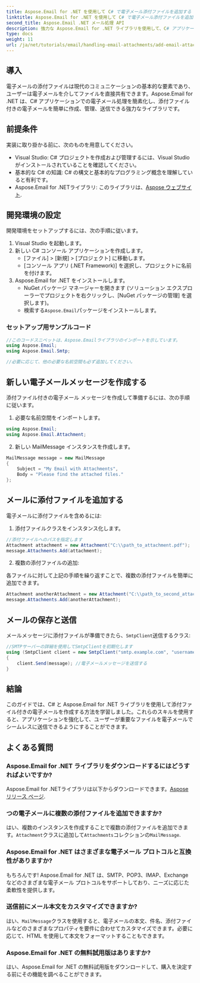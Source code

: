 ```yaml
---
title: Aspose.Email for .NET を使用して C# で電子メール添付ファイルを追加する
linktitle: Aspose.Email for .NET を使用して C# で電子メール添付ファイルを追加する
second_title: Aspose.Email .NET メール処理 API
description: 強力な Aspose.Email for .NET ライブラリを使用して、C# アプリケーションで電子メールの添付ファイルを効率的に処理する方法を学びます。この包括的なガイドでは、セットアップ プロセスと電子メール メッセージの作成について説明します。
type: docs
weight: 11
url: /ja/net/tutorials/email/handling-email-attachments/add-email-attachments-in-csharp/
---
```

## 導入

電子メールの添付ファイルは現代のコミュニケーションの基本的な要素であり、ユーザーは電子メールを介してファイルを直接共有できます。Aspose.Email for .NET は、C# アプリケーションでの電子メール処理を簡素化し、添付ファイル付きの電子メールを簡単に作成、管理、送信できる強力なライブラリです。

## 前提条件

実装に取り掛かる前に、次のものを用意してください。

- Visual Studio: C# プロジェクトを作成および管理するには、Visual Studio がインストールされていることを確認してください。
- 基本的な C# の知識: C# の構文と基本的なプログラミング概念を理解していると有利です。
-  Aspose.Email for .NETライブラリ: このライブラリは、[Aspose ウェブサイト](https://products.aspose.com/email/net).

## 開発環境の設定

開発環境をセットアップするには、次の手順に従います。

1. Visual Studio を起動します。
2. 新しい C# コンソール アプリケーションを作成します。
   - [ファイル] > [新規] > [プロジェクト] に移動します。
   - [コンソール アプリ (.NET Framework)] を選択し、プロジェクトに名前を付けます。
3. Aspose.Email for .NET をインストールします。
   - NuGet パッケージ マネージャーを開きます (ソリューション エクスプローラーでプロジェクトを右クリックし、[NuGet パッケージの管理] を選択します)。
   - 検索する`Aspose.Email`パッケージをインストールします。

### セットアップ用サンプルコード

```csharp
//このコードスニペットは、Aspose.Emailライブラリのインポートを示しています。
using Aspose.Email;
using Aspose.Email.Smtp;

//必要に応じて、他の必要な名前空間も必ず追加してください。
```

## 新しい電子メールメッセージを作成する

添付ファイル付きの電子メール メッセージを作成して準備するには、次の手順に従います。

1. 必要な名前空間をインポートします。

```csharp
using Aspose.Email;
using Aspose.Email.Attachment;
```

2. 新しい MailMessage インスタンスを作成します。

```csharp
MailMessage message = new MailMessage
{
    Subject = "My Email with Attachments",
    Body = "Please find the attached files."
};
```

## メールに添付ファイルを追加する

電子メールに添付ファイルを含めるには:

1. 添付ファイルクラスをインスタンス化します。

```csharp
//添付ファイルへのパスを指定します
Attachment attachment = new Attachment("C:\\path_to_attachment.pdf");
message.Attachments.Add(attachment);
```

2. 複数の添付ファイルの追加:

各ファイルに対して上記の手順を繰り返すことで、複数の添付ファイルを簡単に追加できます。

```csharp
Attachment anotherAttachment = new Attachment("C:\\path_to_second_attachment.jpg");
message.Attachments.Add(anotherAttachment);
```

## メールの保存と送信

メールメッセージに添付ファイルが準備できたら、`SmtpClient`送信するクラス:

```csharp
//SMTPサーバーの詳細を使用してSmtpClientを初期化します
using (SmtpClient client = new SmtpClient("smtp.example.com", "username", "password"))
{
    client.Send(message); //電子メールメッセージを送信する
}
```

## 結論

このガイドでは、C# と Aspose.Email for .NET ライブラリを使用して添付ファイル付きの電子メールを作成する方法を学習しました。これらのスキルを使用すると、アプリケーションを強化して、ユーザーが重要なファイルを電子メールでシームレスに送信できるようにすることができます。

## よくある質問

### Aspose.Email for .NET ライブラリをダウンロードするにはどうすればよいですか?

 Aspose.Email for .NETライブラリは以下からダウンロードできます。[Aspose リリース ページ](https://releases.aspose.com/email/net/).

### つの電子メールに複数の添付ファイルを追加できますか?

はい、複数のインスタンスを作成することで複数の添付ファイルを追加できます。`Attachment`クラスに追加して`Attachments`コレクションの`MailMessage`.

### Aspose.Email for .NET はさまざまな電子メール プロトコルと互換性がありますか?

もちろんです! Aspose.Email for .NET は、SMTP、POP3、IMAP、Exchange などのさまざまな電子メール プロトコルをサポートしており、ニーズに応じた柔軟性を提供します。

### 送信前にメール本文をカスタマイズできますか?

はい、`MailMessage`クラスを使用すると、電子メールの本文、件名、添付ファイルなどのさまざまなプロパティを要件に合わせてカスタマイズできます。必要に応じて、HTML を使用して本文をフォーマットすることもできます。

### Aspose.Email for .NET の無料試用版はありますか?

はい、Aspose.Email for .NET の無料試用版をダウンロードして、購入を決定する前にその機能を調べることができます。